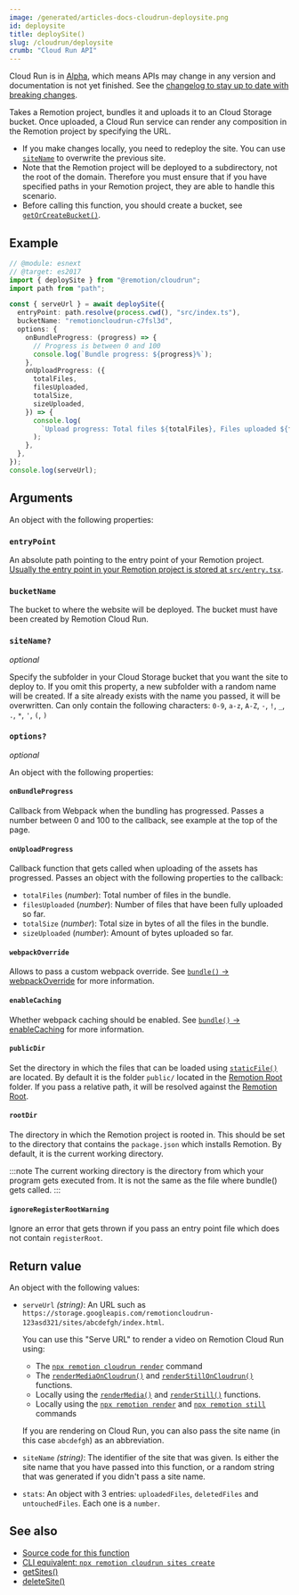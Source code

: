 ```yaml
---
image: /generated/articles-docs-cloudrun-deploysite.png
id: deploysite
title: deploySite()
slug: /cloudrun/deploysite
crumb: "Cloud Run API"
---
```


<ExperimentalBadge>
<p>Cloud Run is in <a href="/docs/cloudrun-alpha">Alpha</a>, which means APIs may change in any version and documentation is not yet finished. See the <a href="https://remotion.dev/changelog">changelog to stay up to date with breaking changes</a>.</p>
</ExperimentalBadge>

Takes a Remotion project, bundles it and uploads it to an Cloud Storage bucket. Once uploaded, a Cloud Run service can render any composition in the Remotion project by specifying the URL.

- If you make changes locally, you need to redeploy the site. You can use [`siteName`](#sitename) to overwrite the previous site.
- Note that the Remotion project will be deployed to a subdirectory, not the root of the domain. Therefore you must ensure that if you have specified paths in your Remotion project, they are able to handle this scenario.
- Before calling this function, you should create a bucket, see [`getOrCreateBucket()`](/docs/cloudrun/getorcreatebucket).

## Example

```ts twoslash
// @module: esnext
// @target: es2017
import { deploySite } from "@remotion/cloudrun";
import path from "path";

const { serveUrl } = await deploySite({
  entryPoint: path.resolve(process.cwd(), "src/index.ts"),
  bucketName: "remotioncloudrun-c7fsl3d",
  options: {
    onBundleProgress: (progress) => {
      // Progress is between 0 and 100
      console.log(`Bundle progress: ${progress}%`);
    },
    onUploadProgress: ({
      totalFiles,
      filesUploaded,
      totalSize,
      sizeUploaded,
    }) => {
      console.log(
        `Upload progress: Total files ${totalFiles}, Files uploaded ${filesUploaded}, Total size ${totalSize}, Size uploaded ${sizeUploaded}`,
      );
    },
  },
});
console.log(serveUrl);
```

## Arguments

An object with the following properties:

### `entryPoint`

An absolute path pointing to the entry point of your Remotion project. [Usually the entry point in your Remotion project is stored at `src/entry.tsx`](/docs/terminology/entry-point).

### `bucketName`

The bucket to where the website will be deployed. The bucket must have been created by Remotion Cloud Run.

### `siteName?`

_optional_

Specify the subfolder in your Cloud Storage bucket that you want the site to deploy to. If you omit this property, a new subfolder with a random name will be created. If a site already exists with the name you passed, it will be overwritten. Can only contain the following characters: `0-9`, `a-z`, `A-Z`, `-`, `!`, `_`, `.`, `*`, `'`, `(`, `)`

### `options?`

_optional_

An object with the following properties:

#### `onBundleProgress`

Callback from Webpack when the bundling has progressed. Passes a number between 0 and 100 to the callback, see example at the top of the page.

#### `onUploadProgress`

Callback function that gets called when uploading of the assets has progressed. Passes an object with the following properties to the callback:

- `totalFiles` (_number_): Total number of files in the bundle.
- `filesUploaded` (_number_): Number of files that have been fully uploaded so far.
- `totalSize` (_number_): Total size in bytes of all the files in the bundle.
- `sizeUploaded` (_number_): Amount of bytes uploaded so far.

#### `webpackOverride`

Allows to pass a custom webpack override. See [`bundle()` -> webpackOverride](/docs/bundle#webpackoverride) for more information.

#### `enableCaching`

Whether webpack caching should be enabled. See [`bundle()` -> enableCaching](/docs/bundle#enablecaching) for more information.

#### `publicDir`

Set the directory in which the files that can be loaded using [`staticFile()`](/docs/staticfile) are located. By default it is the folder `public/` located in the [Remotion Root](/docs/terminology/remotion-root) folder. If you pass a relative path, it will be resolved against the [Remotion Root](/docs/terminology/remotion-root).

#### `rootDir`

The directory in which the Remotion project is rooted in. This should be set to the directory that contains the `package.json` which installs Remotion. By default, it is the current working directory.

:::note
The current working directory is the directory from which your program gets executed from. It is not the same as the file where bundle() gets called.
:::

#### `ignoreRegisterRootWarning`

Ignore an error that gets thrown if you pass an entry point file which does not contain `registerRoot`.

## Return value

An object with the following values:

- `serveUrl` _(string)_: An URL such as `https://storage.googleapis.com/remotioncloudrun-123asd321/sites/abcdefgh/index.html`.

  You can use this "Serve URL" to render a video on Remotion Cloud Run using:

  - The [`npx remotion cloudrun render`](/docs/cloudrun/cli/render) command
  - The [`renderMediaOnCloudrun()`](/docs/cloudrun/rendermediaoncloudrun) and [`renderStillOnCloudrun()`](/docs/cloudrun/renderstilloncloudrun) functions.
  - Locally using the [`renderMedia()`](/docs/renderer/render-media) and [`renderStill()`](/docs/renderer/render-still) functions.
  - Locally using the [`npx remotion render`](/docs/cli) and [`npx remotion still`](/docs/cli) commands

  If you are rendering on Cloud Run, you can also pass the site name (in this case `abcdefgh`) as an abbreviation.

- `siteName` _(string)_: The identifier of the site that was given. Is either the site name that you have passed into this function, or a random string that was generated if you didn't pass a site name.

- `stats`: An object with 3 entries: `uploadedFiles`, `deletedFiles` and `untouchedFiles`. Each one is a `number`.

## See also

- [Source code for this function](https://github.com/remotion-dev/remotion/blob/main/packages/cloudrun/src/api/deploy-site.ts)
- [CLI equivalent: `npx remotion cloudrun sites create`](/docs/cloudrun/cli/sites#create)
- [getSites()](/docs/cloudrun/getsites)
- [deleteSite()](/docs/cloudrun/deletesite)
